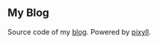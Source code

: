 ## My Blog

Source code of my [blog](https://pawelurbanek.com). Powered by [pixyll](https://github.com/johnotander/pixyll).

